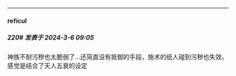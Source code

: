 ﻿
*****

####  reficul  
##### 220#       发表于 2024-3-6 09:05

神族不耐污秽也太脆弱了…还简直没有抵御的手段，施术的纸人碰到污秽也失效，感觉是结合了天人五衰的设定

